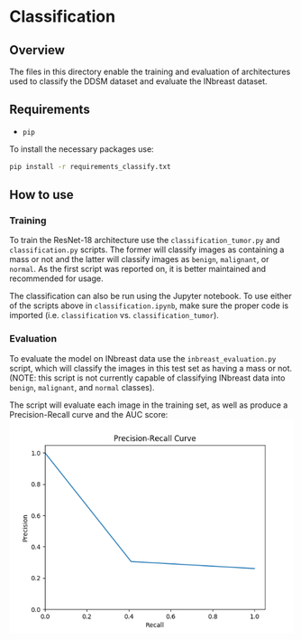 # Classification

## Overview
The files in this directory enable the training and evaluation of architectures used to classify the DDSM dataset and evaluate the INbreast dataset.

## Requirements
- `pip`

To install the necessary packages use:
```bash
pip install -r requirements_classify.txt
```

## How to use
### Training
To train the ResNet-18 architecture use the `classification_tumor.py` and `classification.py` scripts. The former will classify images as containing a mass or not and the latter will classify images as `benign`, `malignant`, or `normal`. As the first script was reported on, it is better maintained and recommended for usage.

The classification can also be run using the Jupyter notebook. To use either of the scripts above in `classification.ipynb`, make sure the proper code is imported (i.e. `classification` vs. `classification_tumor`).


### Evaluation
To evaluate the model on INbreast data use the `inbreast_evaluation.py` script, which will classify the images in this test set as having a mass or not. (NOTE: this script is not currently capable of classifying INbreast data into `benign`, `malignant`, and `normal` classes).

The script will evaluate each image in the training set, as well as produce a Precision-Recall curve and the AUC score:
![precision_recall_curve](resnet_pr_curve.png "Precison/Recall Curve")

